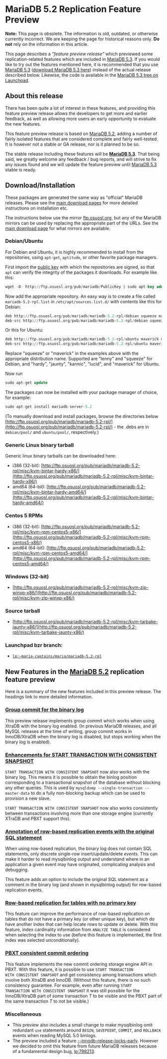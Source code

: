 # MariaDB 5.2 Replication Feature Preview

<strong>Note:</strong> This page is obsolete. The information is old, outdated, or otherwise currently incorrect. We are keeping the page for historical reasons only. <strong>Do not</strong> rely on the information in this article.

This page describes a <em>"feature preview release"</em> which previewed some replication-related features which are included in [MariaDB 5.3](/kb/en/what-is-mariadb-53/). If you would like to try out the features mentioned here, it is recommended that you use [MariaDB 5.3](/kb/en/what-is-mariadb-53/) ([download MariaDB 5.3 here](http://downloads.askmonty.org/mariadb/5.3/)) instead of the actual release described below. Likewise, the code is available in the [MariaDB 5.3 tree on Launchpad](https://launchpad.net/maria/5.3).

## About this release

There has been
quite a lot of interest in these features, and providing this feature preview
release allows the developers to get more and earlier feedback, as well as
allowing more users an early opportunity to evaluate the new features.

This feature preview release is based on [MariaDB 5.2](/kb/en/what-is-mariadb-52/), adding a number of fairly
isolated features that are considered complete and fairly well-tested. It is
however not a stable or GA release, nor is it planned to be so.

The stable
release including these features will be <strong>[MariaDB 5.3](/kb/en/what-is-mariadb-53/)</strong>. That being said, we
greatly welcome any feedback / bug reports, and will strive to fix any issues
found and we will update the feature preview until [MariaDB 5.3](/kb/en/what-is-mariadb-53/) stable is ready.

## Download/Installation

These packages are generated the same way as "official" MariaDB
releases. Please see the [main download pages](/kb/en/downloads/) for more detailed
instructions on installation etc.

The instructions below use the mirror
[ftp.osuosl.org](http://ftp.osuosl.org/), but any of the MariaDB
mirrors can be used by replacing the appropriate part of the URLs. See the
[main download page](http://downloads.askmonty.org) for what
mirrors are available.

### Debian/Ubuntu

For Debian and Ubuntu, it is highly recommended to install from the
repositories, using `apt-get`, `aptitude`, or other favorite package
managers.

First import the [public key](http://ftp.osuosl.org/pub/mariadb/PublicKey) with
which the repositories are signed, so that `apt` can verify the integrity of
the packages it downloads. For example like this:

```sql
wget -O- http://ftp.osuosl.org/pub/mariadb/PublicKey | sudo apt-key add -
```

Now add the appropriate repository. An easy way is to create a file called
`mariadb-5.2-rpl.list` in `/etc/apt/sources.list.d/` with contents like
this for Debian:

```sql
deb http://ftp.osuosl.org/pub/mariadb/mariadb-5.2-rpl/debian squeeze main
deb-src http://ftp.osuosl.org/pub/mariadb/mariadb-5.2-rpl/debian squeeze main
```

Or this for Ubuntu:

```sql
deb http://ftp.osuosl.org/pub/mariadb/mariadb-5.2-rpl/ubuntu maverick main
deb-src http://ftp.osuosl.org/pub/mariadb/mariadb-5.2-rpl/ubuntu maverick main
```

Replace "squeeze" or "maverick" in the examples above with the appropriate
distribution name. Supported are "lenny" and "squeeze" for Debian, and
"hardy", "jaunty", "karmic", "lucid", and "maverick" for Ubuntu.

Now run

```sql
sudo apt-get update
```

The packages can now be installed with your package manager of choice, for
example:

```sql
sudo apt-get install mariadb-server-5.2
```

(To manually download and install packages, browse the directories below
[http://ftp.osuosl.org/pub/mariadb/mariadb-5.2-rpl/](http://ftp.osuosl.org/pub/mariadb/mariadb-5.2-rpl/) - the .debs are in
`debian/pool/` and `ubuntu/pool/`, respectively.)

### Generic Linux binary tarball

Generic linux binary tarballs can be downloaded here:

- i386 (32-bit): [http://ftp.osuosl.org/pub/mariadb/mariadb-5.2-rpl/misc/kvm-bintar-hardy-x86/](http://ftp.osuosl.org/pub/mariadb/mariadb-5.2-rpl/misc/kvm-bintar-hardy-x86/)
- amd64 (64-bit): [http://ftp.osuosl.org/pub/mariadb/mariadb-5.2-rpl/misc/kvm-bintar-hardy-amd64/](http://ftp.osuosl.org/pub/mariadb/mariadb-5.2-rpl/misc/kvm-bintar-hardy-amd64/)

### Centos 5 RPMs

- i386 (32-bit): [http://ftp.osuosl.org/pub/mariadb/mariadb-5.2-rpl/misc/kvm-rpm-centos5-x86/](http://ftp.osuosl.org/pub/mariadb/mariadb-5.2-rpl/misc/kvm-rpm-centos5-x86/)
- amd64 (64-bit): [http://ftp.osuosl.org/pub/mariadb/mariadb-5.2-rpl/misc/kvm-rpm-centos5-amd64/](http://ftp.osuosl.org/pub/mariadb/mariadb-5.2-rpl/misc/kvm-rpm-centos5-amd64/)

### Windows (32-bit)

- [http://ftp.osuosl.org/pub/mariadb/mariadb-5.2-rpl/misc/kvm-zip-winxp-x86/](http://ftp.osuosl.org/pub/mariadb/mariadb-5.2-rpl/misc/kvm-zip-winxp-x86/)

### Source tarball

- [http://ftp.osuosl.org/pub/mariadb/mariadb-5.2-rpl/misc/kvm-tarbake-jaunty-x86/](http://ftp.osuosl.org/pub/mariadb/mariadb-5.2-rpl/misc/kvm-tarbake-jaunty-x86/)

### Launchpad bzr branch:

- [`lp:~maria-captains/maria/mariadb-5.2-rpl`](https://code.launchpad.net/~maria-captains/maria/mariadb-5.2-rpl)

## New Features in the [MariaDB 5.2](/kb/en/what-is-mariadb-52/) replication feature preview

Here is a summary of the new features included in this preview release. The
headings link to more detailed information.

### [Group commit for the binary log](/kb/en/group-commit/)

This preview release implements group commit which works when using XtraDB with
the binary log enabled. (In previous MariaDB releases, and all MySQL releases at
the time of writing, group commit works in InnoDB/XtraDB when the binary log
is disabled, but stops working when the binary log is enabled).

### [Enhancements for START TRANSACTION WITH CONSISTENT SNAPSHOT](/kb/en/enhancements-for-start-transaction-with-consistent/)

`START TRANSACTION WITH CONSISTENT SNAPSHOT` now also works with the binary
log. This means it is possible to obtain the binlog position corresponding
to a transactional snapshot of the database without blocking any other
queries. This is used by `mysqldump --single-transaction --master-data` to do
a fully non-blocking backup which can be used to provision a new slave.

`START TRANSACTION WITH CONSISTENT SNAPSHOT` now also works consistently
between transactions involving more than one storage engine (currently XTraDB
and PBXT support this).

### [Annotation of row-based replication events with the original SQL statement](/clients-utilities/mysqlbinlog/annotate_rows_log_event/)

When using row-based replication, the binary log does not contain SQL
statements, only discrete single-row insert/update/delete <em>events</em>. This can
make it harder to read mysqlbinlog output and understand where in an
application a given event may have originated, complicating analysis and
debugging.

This feature adds an option to include the original SQL statement as a
comment in the binary log (and shown in mysqlbinlog output) for row-based
replication events.

### [Row-based replication for tables with no primary key](/replication/standard-replication/row-based-replication-with-no-primary-key/)

This feature can improve the performance of row-based replication on tables
that do not have a primary key (or other unique key), but which do have another
index that can help locate rows to update or delete. With this feature, index
cardinality information from `ANALYZE TABLE` is considered when selecting the
index to use (before this feature is implemented, the first index was selected
unconditionally).

### [PBXT consistent commit ordering](/kb/en/enhancements-for-start-transaction-with-consistent/)

This feature implements the new commit ordering storage engine API in
PBXT. With this feature, it is possible to use <code>START TRANSACTION WITH
CONSISTENT SNAPSHOT</code> and get consistency among transactions which involve both
XtraDB and InnoDB. (Without this feature, there is no such consistency
guarantee. For example, even after running <code>START TRANSACTION WITH CONSISTENT
SNAPSHOT</code> it was still possible for the InnoDB/XtraDB part of some
transaction <em>T</em> to be visible and the PBXT part of the same transaction <em>T</em>
to not be visible.)

### Miscellaneous

- This preview also includes a small change to make mysqlbinlog omit
  redundant `use` statements around `BEGIN`, `SAVEPOINT`, `COMMIT`,
  and `ROLLBACK` events when reading MySQL 5.0 binlogs.
- The preview included a feature
  [--innodb-release-locks-early](/kb/en/innodb-release-locks-early/). However we
  decided to omit this feature from future MariaDB releases because of a
  fundamental design bug, [lp:798213](https://bugs.launchpad.net/maria/+bug/798213).